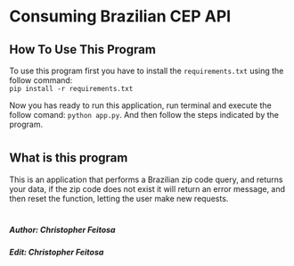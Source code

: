 # Consuming Brazilian CEP API

## How To Use This Program
To use this program first you have to install the ```requirements.txt``` using the follow command:</br>```pip install -r requirements.txt```

Now you has ready to run this application, run terminal and execute the follow comand: ```python app.py```. And then follow the steps indicated by the program.
#
## What is this program
This is an application that performs a Brazilian zip code query, and returns your data, if the zip code does not exist it will return an error message, and then reset the function, letting the user make new requests.
#
##### Author: Christopher Feitosa
##### Edit: Christopher Feitosa